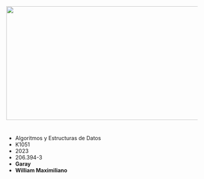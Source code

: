 <img src="https://github.com/utn-frba-aed/23-051-07/assets/124924184/aacd2e6c-457d-4d4a-ab05-7a79abbff3ec" width="1000" height="300" />

#  

- Algoritmos y Estructuras de Datos
- K1051
- 2023
- 206.394-3
- **Garay**
- **William Maximiliano**

#
